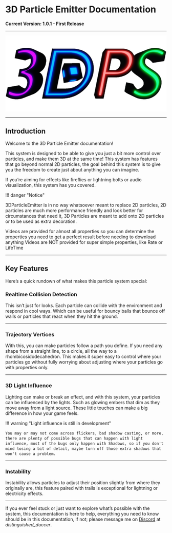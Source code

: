 # 3D Particle Emitter Documentation

**Current Version: 1.0.1 - First Release**

---

![Alt text](images/3DPS%20Logo.png)

---

## **Introduction**

Welcome to the 3D Particle Emitter documentation!
 
This system is designed to be able to give you just a bit more control over particles, and make them 3D at the same time! This system has features that go beyond normal 2D particles, the goal behind this system is to give you the freedom to create just about anything you can imagine.

If you’re aiming for effects like fireflies or lightning bolts or audio visualization, this system has you covered.

!!! danger "Notice"
    <div class="danger-header">3DParticleEmitter is in no way whatsoever meant to replace 2D particles, 2D particles are much more performance friendly and look better for circumstances that need it, 3D Particles are meant to add onto 2D particles or to be used as extra decoration.</div>

Videos are provided for almost all properties so you can determine the properties you need to get a perfect result before needing to download anything
Videos are NOT provided for super simple properties, like Rate or LifeTime

---

## **Key Features**

Here’s a quick rundown of what makes this particle system special:

### Realtime Collision Detection
This isn’t just for looks. Each particle can collide with the environment and respond in cool ways. Which can be useful for bouncy balls that bounce off walls or particles that react when they hit the ground.

---

### Trajectory Vertices
With this, you can make particles follow a path you define. If you need any shape from a straight line, to a circle, all the way to a rhombicosidodecahedron. This makes it super easy to control where your particles go without fully worrying about adjusting where your particles go with properties only.

---

### 3D Light Influence
Lighting can make or break an effect, and with this system, your particles can be influenced by the lights. Such as glowing embers that dim as they move away from a light source. These little touches can make a big difference in how your game feels.

!!! warning "Light influence is still in development"

    You may or may not come across flickers, bad shadow casting, or more, there are plenty of possible bugs that can happen with light influence, most of the bugs only happen with Shadows, so if you don't mind losing a bit of detail, maybe turn off those extra shadows that won't cause a problem.

---

### Instability
Instability allows particles to adjust their position slightly from where they originally are, this feature paired with trails is exceptional for lightning or electricity effects.

---

If you ever feel stuck or just want to explore what’s possible with the system, this documentation is here to help, everything you need to know should be in this documentation, if not; please message me on [Discord](https://discord.com) at *distinguished_duccer*.
